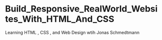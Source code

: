 # Build_Responsive_RealWorld_Websites_With_HTML_And_CSS
 Learning HTML , CSS , and Web Design wtih Jonas Schmedtmann
